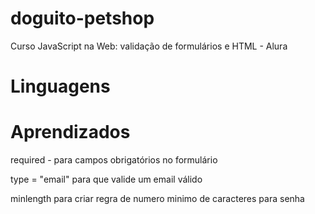 # doguito-petshop
Curso JavaScript na Web: validação de formulários e HTML - Alura

# Linguagens 


# Aprendizados 

required - para campos obrigatórios no formulário

type = "email" para que valide um email válido

minlength para criar regra de numero minimo de caracteres para senha
